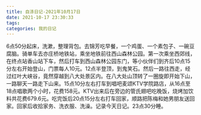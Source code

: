 ```yaml
---
title: 自涤日记-2021年10月17日
date: 2021-10-17 23:30:33
tags:
categories: 我的日记
---
```

6点50分起床，洗漱，整理背包。去锦芳吃早餐，一个鸡蛋、一个素包子、一碗豆腐脑。骑单车去亦庄桥地铁站，乘坐地铁前往西山森林公园。第一次乘坐西郊线，在终点站香山站下车，然后打车到西山森林公园东门，等小伙伴们到齐后10点15分左右开始登山，门票每人10元。12点半登顶，到鬼笑石。然后一路往西走，经过红叶大峡谷，竟然穿越到八大处景区内。在八大处山顶转了一圈旋即开始下山，一路聊天一路走下山来。15点10分左右打车到唱吧麦颂KTV学院路店，从16点至18点唱歌两个小时，花费158元。KTV出来后在旁边的管氏翅吧吃晚饭，烧烤加饮料共花费679.6元。吃完饭后20点15分左右打车回家，顺路把陈梅和她男朋友送回家。回家后收拾家务、洗衣服、洗澡。记录今天日记。23点30分睡。